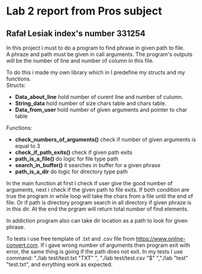 # Lab 2 report from Pros subject
## Rafał Lesiak index's number 331254

In this project i must to do a program to find phrase in given path to file.\
A phraze and path must be given in call arguments. The program's outputs will be the number of line and number of column in this file.

To do this i made my own library which in I predefine my structs and my functions.\
Structs:
* **Data_about_line** hold number of curent line and number of culumn.
* **String_data** hold number of size chars table and chars table.
* **Data_from_user** hold number of given arguments and pointer to char table

Functions:
* **check_numbers_of_arguments()** check if number of given arguments is equal to 3
* **check_if_path_exits()** check if given path exits
* **path_is_a_file()** do logic for file type path
* **search_in_buffer()** it searches in buffer for a given phrase
* **path_is_a_dir** do logic for directory type path

In the main function at first I check if user give the good number of arguments, next i check if the given path to file exits. If both condition are true the program in while loop will take the chars from a file until the end of file. Or if path is directory program search in all directory if given phraze is in this dir. At the end the prgram will return total number of find elements.

In addiction program also can take dir location as a path to look for given phrase.

To tests i use free template of .txt and .csv file from https://www.online-convert.com. If i gave wrong number of arguments then program exit with error, the same thing is going if the path does not exit. In my tests I use command: "./lab test/test.txt "TXT" ", "./lab test/test.csv "$" ","./lab "test" "test.txt", and evrything work as expected. 

